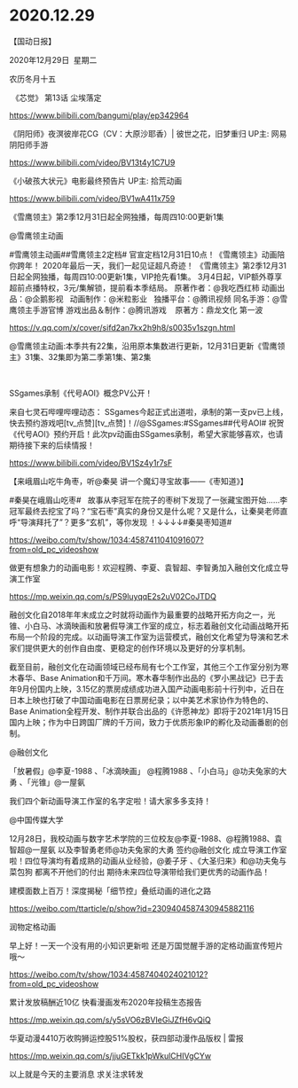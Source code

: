 ﻿#  2020.12.29
【国动日报】

2020年12月29日  星期二


农历冬月十五


 《芯觉》 第13话 尘埃落定

https://www.bilibili.com/bangumi/play/ep342964




《阴阳师》夜溟彼岸花CG（CV：大原沙耶香）| 彼世之花，旧梦重归 UP主: 网易阴阳师手游

https://www.bilibili.com/video/BV13t4y1C7U9




《小破孩大状元》电影最终预告片 UP主: 拾荒动画

https://www.bilibili.com/video/BV1wA411x759




《雪鹰领主》第2季12月31日起全网独播，每周四10:00更新1集

@雪鹰领主动画                            

#雪鹰领主动画##雪鹰领主2定档#
官宣定档12月31日10点！《雪鹰领主》动画陪你跨年！
2020年最后一天，我们一起见证超凡奇迹！
《雪鹰领主》第2季12月31日起全网独播，每周四10:00更新1集，VIP抢先看1集。
3月4日起，VIP额外尊享超前点播特权，3元/集解锁，提前看本季结局。
原著作者：@我吃西红柿
动画出品：@企鹅影视  
动画制作：@米粒影业  
独播平台：@腾讯视频
同名手游：@雪鹰领主手游官博
游戏出品＆制作：@腾讯游戏   
原著方：鼎龙文化 第一波

https://v.qq.com/x/cover/sifd2an7kx2h9h8/s0035v1szgn.html

@雪鹰领主动画:本季共有22集，沿用原本集数进行更新，12月31日更新《雪鹰领主》31集、32集即为第二季第1集、第2集  


                         


SSgames承制《代号AOI》概念PV公开！

来自七灵石哔哩哔哩动态： SSgames今起正式出道啦，承制的第一支pv已上线，快去预约游戏吧[tv_点赞][tv_点赞]！//@SSgames:#SSgames##代号AOI# 祝贺《代号AOI》预约开启！此次pv动画由SSgames承制，希望大家能够喜欢，也请期待接下来的后续情报！

https://www.bilibili.com/video/BV1Sz4y1r7sF







【来峨眉山吃牛角枣，听@秦昊 讲一个魔幻寻宝故事——《枣知道》】


#秦昊在峨眉山吃枣#   故事从李冠军在院子的枣树下发现了一张藏宝图开始……李冠军最终去挖宝了吗？“宝石枣”真实的身份又是什么呢？又是什么，让秦昊老师直呼“导演拜托了”？更多“玄机”，等你发现 ！↓↓↓↓#秦昊枣知道# 


https://weibo.com/tv/show/1034:4587411041091607?from=old_pc_videoshow

做更有想象力的动画电影！欢迎程腾、李夏、袁智超、李智勇加入融创文化成立导演工作室

https://mp.weixin.qq.com/s/PS9luyqqE2s2uV02CoJTDQ

融创文化自2018年年末成立之时就将动画作为最重要的战略开拓方向之一，光锥、小白马、冰滴映画和放暑假导演工作室的成立，标志着融创文化动画战略开拓布局一个阶段的完成。以动画导演工作室为运营模式，融创文化希望为导演和艺术家们提供更大的创作自由度、更稳定的创作环境以及更好的分享机制。

截至目前，融创文化在动画领域已经布局有七个工作室，其他三个工作室分别为寒木春华、Base Animation和千万间。寒木春华制作出品的《罗小黑战记》已于去年9月份国内上映，3.15亿的票房成绩成功进入国产动画电影前十行列中，近日在日本上映也打破了中国动画电影在日票房纪录；以中美艺术家协作为特色的、Base Animation全程开发、制作并联合出品的《许愿神龙》即将于2021年1月15日国内上映；作为中日跨国厂牌的千万间，致力于优质形象IP的孵化及动画番剧的创制。





@融创文化                            

「放暑假」@李夏-1988 、「冰滴映画」 @程腾1988 、「小白马」@功夫兔家的大勇 、「光锥」@一屋氨

我们四个新动画导演工作室的名字定啦！请大家多多支持！

@中国传媒大学                            

12月28日，我校动画与数字艺术学院的三位校友@李夏-1988、@程腾1988、袁智超@一屋氨 以及李智勇老师@功夫兔家的大勇 签约@融创文化 成立导演工作室啦！四位导演均有着成熟的动画从业经验，@姜子牙 、《大圣归来》和@功夫兔与菜包狗 都离不开他们的付出
期待未来四位导演带给我们更优秀的动画作品！

建模面数上百万！深度揭秘「细节控」叠纸动画的进化之路

https://weibo.com/ttarticle/p/show?id=2309404587430945882116

润物定格动画                     


早上好！一天一个没有用的小知识更新啦
还是万国觉醒手游的定格动画宣传短片哦～ 


https://weibo.com/tv/show/1034:4587404024021012?from=old_pc_videoshow

累计发放稿酬近10亿 快看漫画发布2020年投稿生态报告

https://mp.weixin.qq.com/s/y5sVO6zBVIeGiJZfH6vQiQ

华夏动漫4410万收购狮运控股51%股权，获四部动漫作品版权 | 雷报

https://mp.weixin.qq.com/s/jjuGETkk1pWkulCHIVgCYw


以上就是今天的主要消息
求关注求转发










